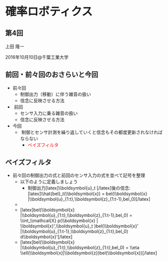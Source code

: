 <h1 style="font-size: 250%;">確率ロボティクス</h1>
<h2>第4回</h2>
上田 隆一

2016年10月10日\@千葉工業大学

<!--nextpage-->
<h2>前回・前々回のおさらいと今回</h2>
<ul>
 	<li>前々回
<ul>
 	<li>制御出力（移動）に伴う雑音の扱い</li>
 	<li>信念に反映させる方法</li>
</ul>
</li>
 	<li> 前回
<ul>
 	<li>センサ入力に乗る雑音の扱い</li>
 	<li>信念に反映させる方法</li>
</ul>
</li>
 	<li>今回
<ul>
 	<li> 制御とセンサ計測を繰り返していくと信念もその都度更新されなければならない
<ul>
 	<li><span style="color: #ff0000;">ベイズフィルタ</span></li>
</ul>
</li>
</ul>
</li>
</ul>
<h2><!--nextpage--></h2>
<h2>ベイズフィルタ</h2>
<ul>
 	<li>前々回の制御出力の式と前回のセンサ入力の式を並べて記号を整理
<ul>
 	<li>以下のように定義しましょう
<ul>
 	<li>制御出力[latex]\\boldsymbol{u}_t [/latex]後の信念: [latex]\\hat{bel}_t(\\boldsymbol{x}) = bel(\\boldsymbol{x} |\\boldsymbol{u}_{1:t},\\boldsymbol{z}_{1:t-1},bel_0)[/latex]</li>
</ul>
</li>
 	<li></li>
 	<li>[latex]bel(\\boldsymbol{x} |\\boldsymbol{u}_{1:t},\\boldsymbol{z}_{1:t-1},bel_0) = \\int_\\mathcal{X} p(\\boldsymbol{x} | \\boldsymbol{x}',\\boldsymbol{u}_t )bel(\\boldsymbol{x}' |\\boldsymbol{u}_{1:t-1},\\boldsymbol{z}_{1:t},bel_0) d\\boldsymbol{x}'[/latex]</li>
 	<li>[latex]bel(\\boldsymbol{x} |\\boldsymbol{u}_{1:t},\\boldsymbol{z}_{1:t},bel_0) = \\eta \\ell(\\boldsymbol{x}|\\boldsymbol{z})bel(\\boldsymbol{x})[/latex]</li>
</ul>
</li>
</ul>
